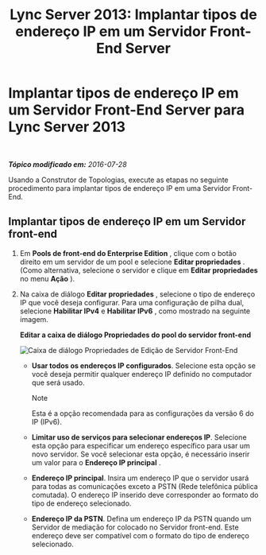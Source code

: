 ﻿---
title: 'Lync Server 2013: Implantar tipos de endereço IP em um Servidor Front-End Server'
TOCTitle: Implantar tipos de endereço IP em um Servidor Front-End Server
ms:assetid: b6c8e0f9-ec8e-4a4e-a525-756f9cd6b9d0
ms:mtpsurl: https://technet.microsoft.com/pt-br/library/JJ205191(v=OCS.15)
ms:contentKeyID: 49307879
ms.date: 07/28/2016
mtps_version: v=OCS.15
ms.translationtype: HT
---

# Implantar tipos de endereço IP em um Servidor Front-End Server para Lync Server 2013

 

_**Tópico modificado em:** 2016-07-28_

Usando a Construtor de Topologias, execute as etapas no seguinte procedimento para implantar tipos de endereço IP em uma Servidor Front-End.

## Implantar tipos de endereço IP em um Servidor front-end

1.  Em **Pools de front-end do Enterprise Edition** , clique com o botão direito em um servidor de um pool e selecione **Editar propriedades** . (Como alternativa, selecione o servidor e clique em **Editar propriedades** no menu **Ação** ).

2.  Na caixa de diálogo **Editar propriedades** , selecione o tipo de endereço IP que você deseja configurar. Para uma configuração de pilha dual, selecione **Habilitar IPv4** e **Habilitar IPv6** , como mostrado na seguinte imagem.
    
    **Editar a caixa de diálogo Propriedades do pool do servidor front-end**
    
    ![Caixa de diálogo Propriedades de Edição de Servidor Front-End](images/JJ205191.737a9d71-c0bc-4a54-9608-9e028dacc814(OCS.15).png "Caixa de diálogo Propriedades de Edição de Servidor Front-End")
    
      - **Usar todos os endereços IP configurados**. Selecione esta opção se você deseja permitir qualquer endereço IP definido no computador que será usado.
        
        > [!NOTE]  
        > Esta é a opção recomendada para as configurações da versão 6 do IP (IPv6).    
      - **Limitar uso de serviços para selecionar endereços IP**. Selecione esta opção para especificar um endereço específico para usar um novo servidor. Se você selecionar esta opção, é necessário inserir um valor para o **Endereço IP principal** .
    
      - **Endereço IP principal**. Insira um endereço IP que o servidor usará para todas as comunicações exceto a PSTN (Rede telefônica pública comutada). O endereço IP inserido deve corresponder ao formato do tipo de endereço selecionado.
    
      - **Endereço IP da PSTN**. Defina um endereço IP da PSTN quando um Servidor de mediação for colocado no Servidor front-end. Este endereço deve ser compatível com o formato do tipo de endereço selecionado.

